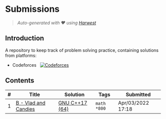 Submissions
======================
> *Auto-generated with ❤ using [Harwest](https://github.com/nileshsah/harwest-tool)*

## Introduction

A repository to keep track of problem solving practice, containing solutions from platforms:
* Codeforces &nbsp; [![Codeforces](https://run.kaist.ac.kr/badges/codeforces/dreamToTop.svg)](https://codeforces.com/profile/dreamToTop)


## Contents

| # | Title | Solution | Tags | Submitted |
|---| ----- | -------- | ---- | --------- |
1 | [B - Vlad and Candies](https://codeforces.com/contest/1660/problem/B) | [GNU C++17 (64)](./codeforces/1660/B.cpp) | `math` `*800` | Apr/03/2022 17:18 | 